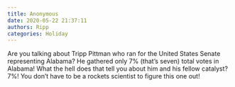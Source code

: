 ```yaml
---
title: Anonymous
date: 2020-05-22 21:37:11
authors: Ripp
categories: Holiday
---
```


 Are you talking about Tripp Pittman who ran for the United States Senate representing Alabama?  He gathered only 7% (that’s seven) total votes in Alabama!  What the hell does that tell you about him and his fellow catalyst?  7%!  You don’t have to be a rockets scientist  to figure this one out!